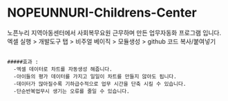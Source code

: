 # NOPEUNNURI-Childrens-Center
노픈누리 지역아동센터에서 사회복무요원 근무하며 만든 업무자동화 프로그램 입니다.   
엑셀 실행 > 개발도구 탭 > 비주얼 베이직 > 모듈생성 > github 코드 복사/붙여넣기

<precode>
<code>
#####효과 : 
  -엑셀 데이터로 차트를 자동생성 해줍니다.   
  -아이들의 평가 데이터를 가지고 일일이 차트를 만들지 않아도 됩니다.   
  -데이터가 많아질수록 기하급수적으로 업무 시간을 단축 시킬 수 있습니다.   
  -단순반복업무시 생기는 오류를 줄일 수 있습니다.   
</code>
</precode>
